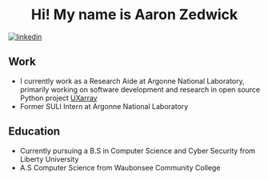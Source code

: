 <div align="center" width="50">
</div>
<h1 align="center">Hi! My name is Aaron Zedwick</h1>

[![linkedin](https://img.shields.io/static/v1?label=&message=LinkedIn&color=0077B5&style=flat-square&logo=linkedin)](https://www.linkedin.com/in/aaron-zedwick/)

## Work

* I currently work as a Research Aide at Argonne National Laboratory, primarily working on software development and research in open source Python project [UXarray](https://github.com/UXARRAY/)
* Former SULI Intern at Argonne National Laboratory

## Education

* Currently pursuing a B.S in Computer Science and Cyber Security from Liberty University
* A.S Computer Science from Waubonsee Community College
